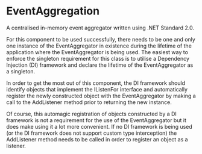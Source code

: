 # EventAggregation
A centralised in-memory event aggregator written using .NET Standard 2.0.

For this component to be used successfully, there needs to be one and only one instance of the EventAggregator in existence during the lifetime of the application where the EventAggregator is being used. The easiest way to enforce the singleton requirement
for this class is to utilise a Dependency Injection (DI) framework and declare the lifetime of the EventAggregator as a singleton.

In order to get the most out of this component, the DI framework should identify objects that implement the IListenFor<T> interface and automatically register the newly constructed object with the EventAggregator by making a call to the AddListener method
prior to returning the new instance.

Of course, this automagic registration of objects constructed by a DI framework is not a requirement for the use of the EventAggregator but it does make using it a lot more convenient. If no DI framework is being used (or the DI framework does not support custom type interception) the AddListener method needs to be called in order to register an object as a listener.
